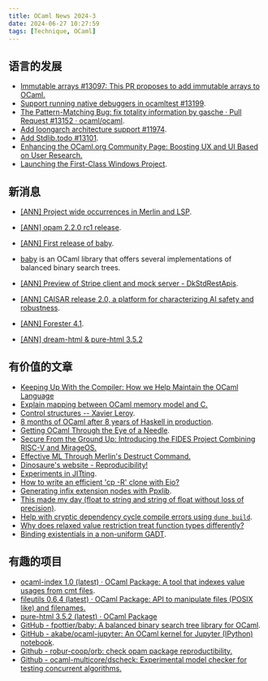 ```yaml
---
title: OCaml News 2024-3
date: 2024-06-27 10:27:59
tags: [Technique, OCaml]
---
```


## 语言的发展

- [Immutable arrays #13097: This PR proposes to add immutable arrays to OCaml.](https://link.zhihu.com/?target=https%3A//github.com/ocaml/ocaml/pull/13097)
- [Support running native debuggers in ocamltest #13199](https://link.zhihu.com/?target=https%3A//github.com/ocaml/ocaml/pull/13199).
- [The Pattern-Matching Bug: fix totality information by gasche · Pull Request #13152 · ocaml/ocaml](https://link.zhihu.com/?target=https%3A//github.com/ocaml/ocaml/pull/13152).
- [Add loongarch architecture support #11974](https://link.zhihu.com/?target=https%3A//github.com/ocaml/ocaml/pull/11974%23discussion_r1621832545).
- [Add Stdlib.todo #13101](https://link.zhihu.com/?target=https%3A//github.com/ocaml/ocaml/pull/13101).
- [Enhancing the OCaml.org Community Page: Boosting UX and UI Based on User Research.](https://link.zhihu.com/?target=https%3A//tarides.com/blog/2024-06-26-enhancing-the-ocaml-org-community-page-boosting-ux-and-ui-based-on-user-research/)
- [Launching the First-Class Windows Project](https://link.zhihu.com/?target=https%3A//tarides.com/blog/2024-05-22-launching-the-first-class-windows-project/).

## 新消息

- [[ANN] Project wide occurrences in Merlin and LSP](https://link.zhihu.com/?target=https%3A//discuss.ocaml.org/t/ann-project-wide-occurrences-in-merlin-and-lsp/14847).
- [[ANN] opam 2.2.0 rc1 release](https://link.zhihu.com/?target=https%3A//discuss.ocaml.org/t/ann-opam-2-2-0-rc1-release/14842).
- [[ANN] First release of baby](https://link.zhihu.com/?target=https%3A//discuss.ocaml.org/t/ann-first-release-of-baby/14840).

- [baby](https://link.zhihu.com/?target=https%3A//github.com/fpottier/baby) is an OCaml library that offers several implementations of balanced binary search trees.

- [[ANN] Preview of Stripe client and mock server - DkStdRestApis](https://link.zhihu.com/?target=https%3A//discuss.ocaml.org/t/ann-preview-of-stripe-client-and-mock-server-dkstdrestapis/14841).
- [[ANN] CAISAR release 2.0, a platform for characterizing AI safety and robustness](https://link.zhihu.com/?target=https%3A//discuss.ocaml.org/t/ann-caisar-release-2-0-a-platform-for-characterizing-ai-safety-and-robustness/14831).
- [[ANN] Forester 4.1](https://link.zhihu.com/?target=https%3A//discuss.ocaml.org/t/ann-forester-4-1/14800).
- [[ANN] dream-html & pure-html 3.5.2](https://link.zhihu.com/?target=https%3A//discuss.ocaml.org/t/ann-dream-html-pure-html-3-5-2/14808)

## 有价值的文章

- [Keeping Up With the Compiler: How we Help Maintain the OCaml Language](https://link.zhihu.com/?target=https%3A//tarides.com/blog/2024-06-19-keeping-up-with-the-compiler-how-we-help-maintain-the-ocaml-language/)
- [Explain mapping between OCaml memory model and C.](https://link.zhihu.com/?target=https%3A//github.com/ocaml/ocaml/pull/10995)
- [Control structures -- Xavier Leroy](https://link.zhihu.com/?target=https%3A//xavierleroy.org/CdF/2023-2024/index.html).
- [8 months of OCaml after 8 years of Haskell in production](https://link.zhihu.com/?target=https%3A//dev.to/chshersh/8-months-of-ocaml-after-8-years-of-haskell-in-production-h96).
- [Getting OCaml Through the Eye of a Needle](https://link.zhihu.com/?target=https%3A//hypirion.com/musings/getting-ocaml-through-the-eye-of-a-needle).
- [Secure From the Ground Up: Introducing the FIDES Project Combining RISC-V and MirageOS.](https://link.zhihu.com/?target=https%3A//tarides.com/blog/2024-06-05-secure-from-the-ground-up-introducing-the-fides-project-combining-risc-v-and-mirageos/)
- [Effective ML Through Merlin's Destruct Command.](https://link.zhihu.com/?target=https%3A//tarides.com/blog/2024-05-29-effective-ml-through-merlin-s-destruct-command/)
- [Dinosaure's website - Reproducibility!](https://link.zhihu.com/?target=https%3A//blog.osau.re/articles/reproducible.html)
- [Experiments in JITting](https://link.zhihu.com/?target=https%3A//discuss.ocaml.org/t/experiments-in-jitting/14853).
- [How to write an efficient 'cp -R' clone with Eio?](https://link.zhihu.com/?target=https%3A//discuss.ocaml.org/t/how-to-write-an-efficient-cp-r-clone-with-eio/14848)
- [Generating infix extension nodes with Ppxlib](https://link.zhihu.com/?target=https%3A//discuss.ocaml.org/t/generating-infix-extension-nodes-with-ppxlib/14833).
- [This made my day (float to string and string of float without loss of precision)](https://link.zhihu.com/?target=https%3A//discuss.ocaml.org/t/this-made-my-day-float-to-string-and-string-of-float-without-loss-of-precision/14825).
- [Help with cryptic dependency cycle compile errors using `dune build`](https://link.zhihu.com/?target=https%3A//discuss.ocaml.org/t/help-with-cryptic-dependency-cycle-compile-errors-using-dune-build/14864).
- [Why does relaxed value restriction treat function types differently?](https://link.zhihu.com/?target=https%3A//discuss.ocaml.org/t/why-does-relaxed-value-restriction-treat-function-types-differently/14802)
- [Binding existentials in a non-uniform GADT](https://link.zhihu.com/?target=https%3A//discuss.ocaml.org/t/binding-existentials-in-a-non-uniform-gadt/14809).

## 有趣的项目

- [ocaml-index 1.0 (latest) · OCaml Package: A tool that indexes value usages from cmt files](https://link.zhihu.com/?target=https%3A//ocaml.org/p/ocaml-index/latest).
- [fileutils 0.6.4 (latest) · OCaml Package: API to manipulate files (POSIX like) and filenames.](https://link.zhihu.com/?target=https%3A//ocaml.org/p/fileutils/latest)
- [pure-html 3.5.2 (latest) · OCaml Package](https://link.zhihu.com/?target=https%3A//ocaml.org/p/pure-html/latest)
- [GitHub - fpottier/baby: A balanced binary search tree library for OCaml](https://link.zhihu.com/?target=https%3A//github.com/fpottier/baby).
- [GitHub - akabe/ocaml-jupyter: An OCaml kernel for Jupyter (IPython) notebook](https://link.zhihu.com/?target=https%3A//github.com/akabe/ocaml-jupyter).
- [Github - robur-coop/orb: check opam package reproductibility.](https://link.zhihu.com/?target=https%3A//github.com/robur-coop/orb)
- [Github - ocaml-multicore/dscheck: Experimental model checker for testing concurrent algorithms.](https://link.zhihu.com/?target=https%3A//github.com/ocaml-multicore/dscheck%23motivation)